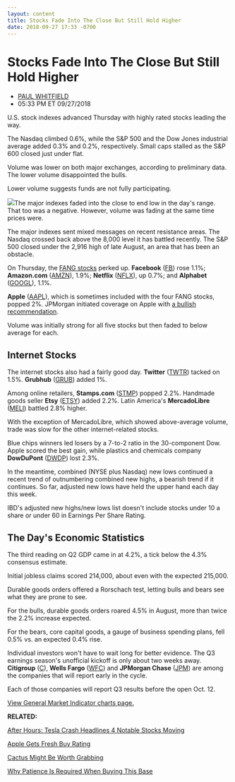 ```yaml
---
layout: content
title: Stocks Fade Into The Close But Still Hold Higher
date: 2018-09-27 17:33 -0700
---
```



Stocks Fade Into The Close But Still Hold Higher
=================================================




* [PAUL WHITFIELD](https://www.investors.com/author/whitfieldp/ "Posts by PAUL WHITFIELD")
* 05:33 PM ET 09/27/2018




U.S. stock indexes advanced Thursday with highly rated stocks leading the way.




The Nasdaq climbed 0.6%, while the S&P 500 and the Dow Jones industrial average added 0.3% and 0.2%, respectively. Small caps stalled as the S&P 600 closed just under flat.


Volume was lower on both major exchanges, according to preliminary data. The lower volume disappointed the bulls.


Lower volume suggests funds are not fully participating.


![](https://www.investors.com/wp-content/uploads/2018/09/MP092718-254x300.jpg)The major indexes faded into the close to end low in the day's range. That too was a negative. However, volume was fading at the same time prices were.


The major indexes sent mixed messages on recent resistance areas. The Nasdaq crossed back above the 8,000 level it has battled recently. The S&P 500 closed under the 2,916 high of late August, an area that has been an obstacle.


On Thursday, the [FANG stocks](http://www.investors.com/news/technology/fang-stocks-news-quotes-facebook-amazon-netflix-google/) perked up. **Facebook** ([FB](https://research.investors.com/quote.aspx?symbol=FB)) rose 1.1%; **Amazon.com** ([AMZN](https://research.investors.com/quote.aspx?symbol=AMZN)), 1.9%; **Netflix** ([NFLX](https://research.investors.com/quote.aspx?symbol=NFLX)), up 0.7%; and **Alphabet** ([GOOGL](https://research.investors.com/quote.aspx?symbol=GOOGL)), 1.1%.


**Apple** ([AAPL](https://research.investors.com/quote.aspx?symbol=AAPL)), which is sometimes included with the four FANG stocks, popped 2%. JPMorgan initiated coverage on Apple with [a bullish recommendation](https://www.investors.com/news/technology/click/apple-stock-jpmorgan-buy-rating/).


Volume was initially strong for all five stocks but then faded to below average for each.


Internet Stocks
---------------


The internet stocks also had a fairly good day. **Twitter** ([TWTR](https://research.investors.com/quote.aspx?symbol=TWTR)) tacked on 1.5%. **Grubhub** ([GRUB](https://research.investors.com/quote.aspx?symbol=GRUB)) added 1%.


Among online retailers, **Stamps.com** ([STMP](https://research.investors.com/quote.aspx?symbol=STMP)) popped 2.2%. Handmade goods seller **Etsy** ([ETSY](https://research.investors.com/quote.aspx?symbol=ETSY)) added 2.2%. Latin America's **MercadoLibre** ([MELI](https://research.investors.com/quote.aspx?symbol=MELI)) battled 2.8% higher.


With the exception of MercadoLibre, which showed above-average volume, trade was slow for the other internet-related stocks.


Blue chips winners led losers by a 7-to-2 ratio in the 30-component Dow. Apple scored the best gain, while plastics and chemicals company **DowDuPont** ([DWDP](https://research.investors.com/quote.aspx?symbol=DWDP)) lost 2.3%.


In the meantime, combined (NYSE plus Nasdaq) new lows continued a recent trend of outnumbering combined new highs, a bearish trend if it continues. So far, adjusted new lows have held the upper hand each day this week.


IBD's adjusted new highs/new lows list doesn't include stocks under 10 a share or under 60 in Earnings Per Share Rating.


The Day's Economic Statistics
-----------------------------


The third reading on Q2 GDP came in at 4.2%, a tick below the 4.3% consensus estimate.


Initial jobless claims scored 214,000, about even with the expected 215,000.


Durable goods orders offered a Rorschach test, letting bulls and bears see what they are prone to see.


For the bulls, durable goods orders roared 4.5% in August, more than twice the 2.2% increase expected.


For the bears, core capital goods, a gauge of business spending plans, fell 0.5% vs. an expected 0.4% rise.


Individual investors won't have to wait long for better evidence. The Q3 earnings season's unofficial kickoff is only about two weeks away. **Citigroup** ([C](https://research.investors.com/quote.aspx?symbol=C)), **Wells Fargo** ([WFC](https://research.investors.com/quote.aspx?symbol=WFC)) and **JPMorgan Chase** ([JPM](https://research.investors.com/quote.aspx?symbol=JPM)) are among the companies that will report early in the cycle.


Each of those companies will report Q3 results before the open Oct. 12.


[View General Market Indicator charts page.](https://www.investors.com/wp-content/uploads/2018/09/IBD2709152456GMI.pdf)


**RELATED:**


[After Hours: Tesla Crash Headlines 4 Notable Stocks Moving](https://www.investors.com/market-trend/stock-market-today/dow-jones-futures-tesla-stock-sec-sues-elon-musk-marijuana-stocks/)


[Apple Gets Fresh Buy Rating](https://www.investors.com/news/technology/click/apple-stock-jpmorgan-buy-rating/)


[Cactus Might Be Worth Grabbing](https://www.investors.com/research/the-new-america/cactus-stock-american-oil-boom/)


[Why Patience Is Required When Buying This Base](https://www.investors.com/how-to-invest/investors-corner/chart-reading-basics-patience-is-required-to-play-the-saucer/)





